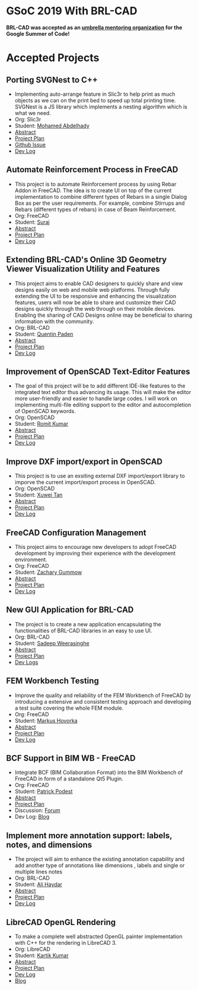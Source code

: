 # GSoC 2019 With BRL-CAD

**BRL-CAD was accepted as an [umbrella mentoring
organization](https://summerofcode.withgoogle.com) for the Google Summer
of Code!**

# Accepted Projects

## Porting SVGNest to C++

-   Implementing auto-arrange feature in Slic3r to help print as much
    objects as we can on the print bed to speed up total printing time.
    SVGNest is a JS library which implements a nesting algorithm which
    is what we need.
-   Org: Slic3r
-   Student: [Mohamed Abdelhady](/wiki/user/3bhady.md)
-   [Abstract](https://summerofcode.withgoogle.com/projects/#6145102097940480)
-   [Project Plan](https://docs.google.com/document/d/1jPKPcwzsgZp71-dwcqjF-2dhkbSJFzd1UJiHqWadBFs/edit#heading=h.ify3uxas0bf5)
-   [Github Issue](https://github.com/slic3r/Slic3r/issues/4812)
-   [Dev Log](/wiki/user/3bhady.md)

## Automate Reinforcement Process in FreeCAD

-   This project is to automate Reinforcement process by using Rebar
    Addon in FreeCAD. The idea is to create UI on top of the current
    implementation to combine different types of Rebars in a single
    Dialog Box as per the user requirements. For example, combine
    Stirrups and Rebars (different types of rebars) in case of Beam
    Reinforcement.
-   Org: FreeCAD
-   Student: [Suraj](/wiki/user/Suraj_Dadral.md)
-   [Abstract](https://summerofcode.withgoogle.com/projects/#4615685316018176)
-   [Project Plan](/wiki/user/Suraj_Dadral/gsoc_proposal.md)
-   [Dev Log](/wiki/user/Suraj_Dadral/GSoC19/logs.md)

## Extending BRL-CAD's Online 3D Geometry Viewer Visualization Utility and Features

-   This project aims to enable CAD designers to quickly share and view
    designs easily on web and mobile web platforms. Through fully
    extending the UI to be responsive and enhancing the visualization
    features, users will now be able to share and customize their CAD
    designs quickly through the web through on their mobile devices.
    Enabling the sharing of CAD Designs online may be beneficial to
    sharing information with the community.
-   Org: BRL-CAD
-   Student: [Quentin Paden](/wiki/user/Quentinpaden.md)
-   [Abstract](https://summerofcode.withgoogle.com/projects/#5674766134935552)
-   [Project Plan](https://docs.google.com/document/d/18QCocedykMBAmplJxQpnUb8JdkBhUPllH1Timf14HgM/edit?usp=sharing)
-   [Dev Log](/wiki/user/Quentinpaden.md)

## Improvement of OpenSCAD Text-Editor Features

-   The goal of this project will be to add different IDE-like features
    to the integrated text editor thus advancing its usage. This will
    make the editor more user-friendly and easier to handle large codes.
    I will work on implementing multi-file editing support to the editor
    and autocompletion of OpenSCAD keywords.
-   Org: OpenSCAD
-   Student: [Romit Kumar](/wiki/user/RomitKumar.md)
-   [Abstract](https://summerofcode.withgoogle.com/projects/#5042363104231424)
-   [Project Plan](/wiki/user/RomitKumar/GSoC19/proposal.md)
-   [Dev Log](/wiki/user/RomitKumar/GSoC19/logs.md)

## Improve DXF import/export in OpenSCAD

-   This project is to use an exsiting external DXF import/export
    library to imporve the current import/export process in OpenSCAD.
-   Org: OpenSCAD
-   Student: [Xuwei Tan](/wiki/user/Xuwei.md)
-   [Abstract](https://summerofcode.withgoogle.com/projects/#4926901498413056)
-   [Project Plan](https://docs.google.com/document/d/1KB3SsfoMhVHPlaxnZtil7UFjPDcD35gnrvps_QIhkT0/edit?usp=sharing)
-   [Dev Log](/wiki/user/Xuwei/DevLog2019.md)

## FreeCAD Configuration Management

-   This project aims to encourage new developers to adopt FreeCAD
    development by improving their experience with the development
    environment.
-   Org: FreeCAD
-   Student: [Zachary Gummow](/wiki/user/Zachg.md)
-   [Abstract](https://summerofcode.withgoogle.com/projects/#6101797721079808)
-   [Project Plan](https://docs.google.com/document/d/1LJRcp55qL6f-4NpFzfQXhgJIJag0GUEXL8QYIz-hdyU/edit?usp=sharing)
-   [Dev Log](https://zachgummow.github.io/)

## New GUI Application for BRL-CAD

-   The project is to create a new application encapsulating the
    functionalities of BRL-CAD libraries in an easy to use UI.
-   Org: BRL-CAD
-   Student: [Sadeep Weerasinghe](/wiki/user/Sadeep.md)
-   [Abstract](https://summerofcode.withgoogle.com/projects/#5575865184813056)
-   [Project Plan](https://drive.google.com/open?id=1neRDaiPuKw48aq7KYNAAthhBSw3vMiR8zY1RibsmQdw)
-   [Dev Logs](/wiki/user/Sadeep/DevLog-NewGui.md)

## FEM Workbench Testing

-   Improve the quality and reliability of the FEM Workbench of FreeCAD
    by introducing a extensive and consistent testing approach and
    developing a test suite covering the whole FEM module.
-   Org: FreeCAD
-   Student: [Markus Hovorka](https://forum.freecadweb.org/memberlist.php?mode=viewprofile&u=3911)
-   [Abstract](https://summerofcode.withgoogle.com/projects/#4616265304375296)
-   [Project Plan](https://docs.google.com/document/d/1riddGK1_k2DLCleUdNQ_qVk7uMqyyDj_cIL4ugN-AC4/edit?usp=sharing)
-   [Dev Log](https://ceeli.github.io/gsoc)

## BCF Support in BIM WB - FreeCAD

-   Integrate BCF (BIM Collaboration Format) into the BIM Workbench of
    FreeCAD in form of a standalone Qt5 Plugin.
-   Org: FreeCAD
-   Student: [Patrick Podest](https://forum.freecadweb.org/memberlist.php?mode=viewprofile&u=23873)
-   [Abstract](https://summerofcode.withgoogle.com/projects/#5663586133737472)
-   [Project Plan](https://docs.google.com/document/d/1LDYokb6sjMmrGs7Od2VZ3u1jlZ6bomerW_mpQK87e-A/edit?usp=sharing)
-   Discussion: [Forum](https://forum.freecadweb.org/viewtopic.php?f=8&t=35465)
-   Dev Log: [Blog](https://podestplatz.github.io/FreeCAD-blog)

## Implement more annotation support: labels, notes, and dimensions

-   The project will aim to enhance the existing annotation capability
    and add another type of annotations like dimensions , labels and
    single or multiple lines notes
-   Org: BRL-CAD
-   Student: [Ali Haydar](Ali_Haydar_presonal_page.md)
-   [Abstract](https://summerofcode.withgoogle.com/organizations/5998740693843968/#4874682312949760)
-   [Project Plan](/wiki/user/Ali_Haydar/GSOC19/project.md)
-   [Dev Log](Ali_Haydar_Dev_log.md)

## LibreCAD OpenGL Rendering

-   To make a complete well abstracted OpenGL painter implementation
    with C++ for the rendering in LibreCAD 3.
-   Org: LibreCAD
-   Student: [Kartik Kumar](https://wiki.librecad.org/index.php?title=user/Kartik_Kumar)
-   [Abstract](https://summerofcode.withgoogle.com/projects/#5508189452238848)
-   [Project Plan](https://wiki.librecad.org/images/7/73/LibreCAD_OpenGL_Kartik_proposal.pdf)
-   [Dev Log](https://wiki.librecad.org/index.php?title=GSoC_2019_Dev_Log)
-   [Blog](https://blog.librecad.org/category/development/gsoc2019/)
